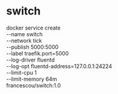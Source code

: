 switch
===

docker service create \
  --name switch \
  --network tick \
  --publish 5000:5000 \
  --label traefik.port=5000 \
  --log-driver fluentd \
  --log-opt fluentd-address=127.0.0.1:24224 \
  --limit-cpu 1 \
  --limit-memory 64m \
  francescou/switch:1.0
